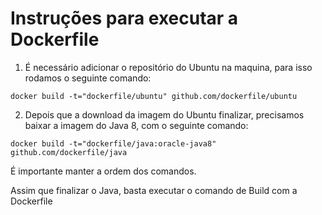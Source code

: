 # Instruções para executar a Dockerfile

1. É necessário adicionar o repositório do Ubuntu na maquina, para isso rodamos o seguinte comando:

`docker build -t="dockerfile/ubuntu" github.com/dockerfile/ubuntu`

2. Depois que a download da imagem do Ubuntu finalizar, precisamos baixar a imagem do Java 8, com o seguinte comando:

`docker build -t="dockerfile/java:oracle-java8" github.com/dockerfile/java`


É importante manter a ordem dos comandos.

Assim que finalizar o Java, basta executar o comando de Build com a Dockerfile